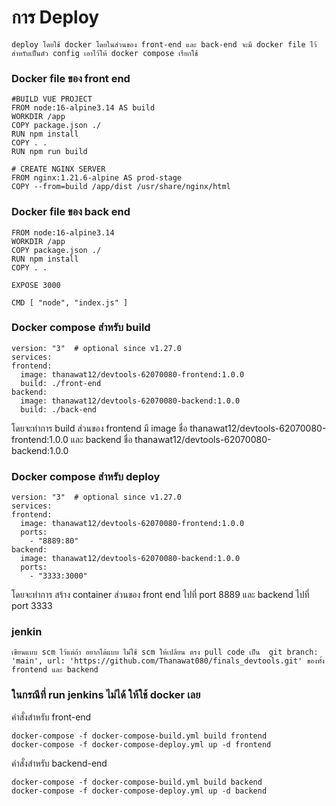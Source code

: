 # การ Deploy 
  ```
deploy โดยใช้ docker โดยในส่วนของ front-end และ back-end จะมี docker file ไว้สำหรับเป็นตัว config เอาไว้ให้ docker compose เรียกใช้
  ```
###  Docker file ของ front end 
  ```
#BUILD VUE PROJECT
FROM node:16-alpine3.14 AS build
WORKDIR /app
COPY package.json ./
RUN npm install
COPY . .
RUN npm run build

# CREATE NGINX SERVER
FROM nginx:1.21.6-alpine AS prod-stage
COPY --from=build /app/dist /usr/share/nginx/html
  ```
###  Docker file ของ back end 
  ```
FROM node:16-alpine3.14 
WORKDIR /app
COPY package.json ./
RUN npm install
COPY . .

EXPOSE 3000

CMD [ "node", "index.js" ]
  ```

###  Docker compose สำหรับ build
  ```
version: "3"  # optional since v1.27.0
services:
  frontend:
    image: thanawat12/devtools-62070080-frontend:1.0.0
    build: ./front-end
  backend:
    image: thanawat12/devtools-62070080-backend:1.0.0
    build: ./back-end
  ```
โดยจะทำการ build ส่วนของ frontend มี image ชื่อ thanawat12/devtools-62070080-frontend:1.0.0 และ backend ชื่อ thanawat12/devtools-62070080-backend:1.0.0

###  Docker compose สำหรับ deploy
  ```
version: "3"  # optional since v1.27.0
services:
  frontend:
    image: thanawat12/devtools-62070080-frontend:1.0.0
    ports:
      - "8889:80"
  backend:
    image: thanawat12/devtools-62070080-backend:1.0.0
    ports:
      - "3333:3000"
  ```
โดยจะทำการ สร้าง container ส่วนของ front end ไปที่ port 8889 และ backend ไปที่ port 3333

###  jenkin
  ```
เขียนแบบ scm ไว้แต่ถ้า อยากได้แบบ ไม่ใช้ scm ให้เปลี่ยน ตรง pull code เป็น  git branch: 'main', url: 'https://github.com/Thanawat080/finals_devtools.git' ของทั้ง frontend และ backend
  ```
###  ในกรณีที่ run jenkins ไม่ได้ ให้ใช้ docker เลย
คำสั่งสำหรับ front-end
  ```
docker-compose -f docker-compose-build.yml build frontend
docker-compose -f docker-compose-deploy.yml up -d frontend
  ```

คำสั่งสำหรับ backend-end
  ```
docker-compose -f docker-compose-build.yml build backend
docker-compose -f docker-compose-deploy.yml up -d backend
  ```